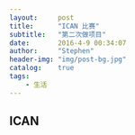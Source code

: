 ```yaml
---
layout:     post
title:      "ICAN 比赛"
subtitle:   "第二次做项目"
date:       2016-4-9 00:34:07
author:     "Stephen"
header-img: "img/post-bg.jpg"
catalog: 	true
tags:
    - 生活
---
```


## ICAN